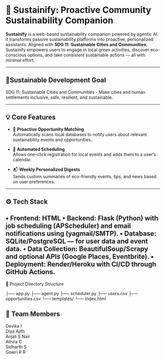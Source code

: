 # 🌿 Sustainify: Proactive Community Sustainability Companion

**Sustainify** is a web-based sustainability companion powered by agentic AI. It transforms passive sustainability platforms into proactive, personalized assistants. Aligned with **SDG 11: Sustainable Cities and Communities**, Sustainify empowers users to engage in local green activities, discover eco-conscious options, and take consistent sustainable actions — all with minimal effort.

---

## 🎯Sustainable Development Goal

SDG 11: Sustainable Cities and Communities - Make cities and human settlements inclusive, safe, resilient, and sustainable.

---

## 💡 Core Features

- 🧠 **Proactive Opportunity Matching**  
  Automatically scans local databases to notify users about relevant sustainability events and opportunities.

- 📅 **Automated Scheduling**  
  Allows one-click registration for local events and adds them to a user’s calendar.

- 📬 **Weekly Personalized Digests**  
  Sends custom summaries of eco-friendly events, tips, and news based on user preferences.

---

## ⚙️ Tech Stack

•	Frontend: HTML
•	Backend: Flask (Python) with job scheduling (APScheduler) and email notifications using (yagmail/SMTP). 
•	Database: SQLite/PostgreSQL — for user data and event data. 
•	Data Collection: BeautifulSoup/Scrapy and optional APIs (Google Places, Eventbrite). 
•	Deployment: Render/Heroku with CI/CD through GitHub Actions.
---



📂 Project Directory Structure

├── app.py
├── agent.py
├── scheduler.py
├── users.csv
├── opportunities.csv
└── templates/
    └── index.html



## 👥 Team Members  
Devika I  
Diya Ajith  
Anjali S Nair  
Athira C  
Sidharth S  
Gowri R R


